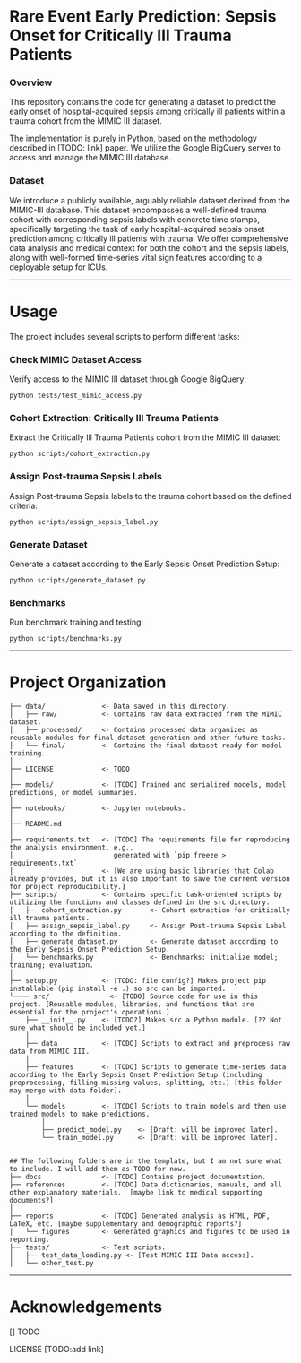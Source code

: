 # Rare Event Early Prediction: Sepsis Onset for Critically Ill Trauma Patients

### Overview
This repository contains the code for generating a dataset to predict the early onset of hospital-acquired sepsis among critically ill patients within a trauma cohort from the MIMIC III dataset.

The implementation is purely in Python, based on the methodology described in [TODO: link] paper. We utilize the Google BigQuery server to access and manage the MIMIC III database.

### Dataset
We introduce a publicly available, arguably reliable dataset derived from the MIMIC-III database. This dataset encompasses a well-defined trauma cohort with corresponding sepsis labels with concrete time stamps, specifically targeting the task of early hospital-acquired sepsis onset prediction among critically ill patients with trauma. We offer comprehensive data analysis and medical context for both the cohort and the sepsis labels, along with well-formed time-series vital sign features according to a deployable setup for ICUs.

---

# Usage

The project includes several scripts to perform different tasks:

### Check MIMIC Dataset Access
Verify access to the MIMIC III dataset through Google BigQuery:
```
python tests/test_mimic_access.py 
```

### Cohort Extraction: Critically Ill Trauma Patients
Extract the Critically Ill Trauma Patients cohort from the MIMIC III dataset:
```
python scripts/cohort_extraction.py 

```

### Assign Post-trauma Sepsis Labels
Assign Post-trauma Sepsis labels to the trauma cohort based on the defined criteria:
```
python scripts/assign_sepsis_label.py

```


### Generate Dataset
Generate a dataset according to the Early Sepsis Onset Prediction Setup:
```
python scripts/generate_dataset.py

```

### Benchmarks
Run benchmark training and testing:
```
python scripts/benchmarks.py

```


---
# Project Organization

    ├── data/              <- Data saved in this directory.
    │   ├── raw/           <- Contains raw data extracted from the MIMIC dataset.
    │   ├── processed/     <- Contains processed data organized as reusable modules for final dataset generation and other future tasks.
    │   └── final/         <- Contains the final dataset ready for model training.
    │
    ├── LICENSE            <- TODO
    │
    ├── models/            <- [TODO] Trained and serialized models, model predictions, or model summaries.
    │
    ├── notebooks/         <- Jupyter notebooks.
    │
    ├── README.md  
    │
    ├── requirements.txt   <- [TODO] The requirements file for reproducing the analysis environment, e.g., 
    │                         generated with `pip freeze > requirements.txt` 
    │                      <- [We are using basic libraries that Colab already provides, but it is also important to save the current version for project reproducibility.]
    ├── scripts/           <- Contains specific task-oriented scripts by utilizing the functions and classes defined in the src directory.
    │   ├── cohort_extraction.py       <- Cohort extraction for critically ill trauma patients.
    │   ├── assign_sepsis_label.py     <- Assign Post-trauma Sepsis Label according to the definition.
    │   ├── generate_dataset.py        <- Generate dataset according to the Early Sepsis Onset Prediction Setup.
    │   └── benchmarks.py              <- Benchmarks: initialize model; training; evaluation.
    │           
    ├── setup.py           <- [TODO: file config?] Makes project pip installable (pip install -e .) so src can be imported.
    └──── src/               <- [TODO] Source code for use in this project. [Reusable modules, libraries, and functions that are essential for the project's operations.]
        ├── __init__.py    <- [TODO?] Makes src a Python module. [?? Not sure what should be included yet.]
        │
        ├── data           <- [TODO] Scripts to extract and preprocess raw data from MIMIC III.
        │
        ├── features       <- [TODO] Scripts to generate time-series data according to the Early Sepsis Onset Prediction Setup (including preprocessing, filling missing values, splitting, etc.) [this folder may merge with data folder].
        │
        └── models         <- [TODO] Scripts to train models and then use trained models to make predictions.
            │                 
            ├── predict_model.py    <- [Draft: will be improved later].
            └── train_model.py      <- [Draft: will be improved later].


    ## The following folders are in the template, but I am not sure what to include. I will add them as TODO for now.
    ├── docs               <- [TODO] Contains project documentation.
    ├── references         <- [TODO] Data dictionaries, manuals, and all other explanatory materials.  [maybe link to medical supporting documents?]
    │
    ├── reports            <- [TODO] Generated analysis as HTML, PDF, LaTeX, etc. [maybe supplementary and demographic reports?]
    │   └── figures        <- Generated graphics and figures to be used in reporting.
    ├── tests/             <- Test scripts.
    │   ├── test_data_loading.py <- [Test MIMIC III Data access].
    │   └── other_test.py

---

# Acknowledgements

[] TODO

LICENSE [TODO:add link]
